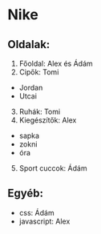 # Nike
## Oldalak:
1. Főoldal: Alex és Ádám
2. Cipők: Tomi
- Jordan
- Utcai
3. Ruhák: Tomi
4. Kiegészítők: Alex
- sapka
- zokni
- óra
5. Sport cuccok: Ádám

## Egyéb:
- css: Ádám
- javascript: Alex